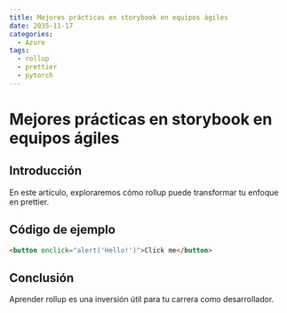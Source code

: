 ```yaml
---
title: Mejores prácticas en storybook en equipos ágiles
date: 2035-11-17
categories:
  - Azure
tags:
  - rollup
  - prettier
  - pytorch
---
```


# Mejores prácticas en storybook en equipos ágiles

## Introducción

En este artículo, exploraremos cómo rollup puede transformar tu enfoque en prettier.

## Código de ejemplo

```html
<button onclick="alert('Hello!')">Click me</button>
```

## Conclusión

Aprender rollup es una inversión útil para tu carrera como desarrollador.